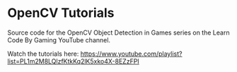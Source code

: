# OpenCV Tutorials
Source code for the OpenCV Object Detection in Games series on the Learn Code By Gaming YouTube channel.

Watch the tutorials here: https://www.youtube.com/playlist?list=PL1m2M8LQlzfKtkKq2lK5xko4X-8EZzFPI
